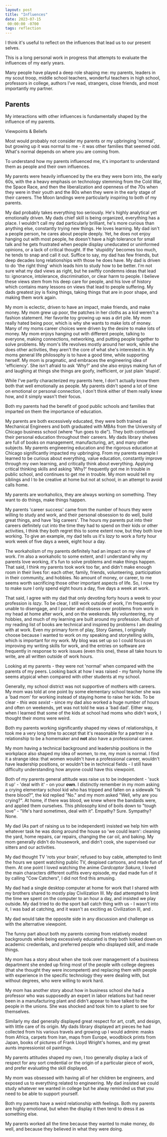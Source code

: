 ```yaml
---
layout: post
title: "Influences"
date: 2023-07-15
 00:00:00 -0700
tags: reflection
---
```


I think it's useful to reflect on the influences that lead us to our present selves.

This is a long personal work in progress that attempts to evaluate the influences of my early years.

Many people have played a deep role shaping me: my parents, leaders in my scout troop, middle school teachers, wonderful teachers in high school, professors in college, authors I've read, strangers, close friends, and most importantly my partner.

## Parents

My interactions with other influences is fundamentally shaped by the influence of my parents.

Viewpoints & Beliefs

Most would probably not consider my parents or my upbringing 'normal', but growing up it was normal to me - it was other families that seemed odd. What's normal depends on where you are coming from.

To understand how my parents influenced me, it's important to understand them as people and their own influences.

My parents were heavily influenced by the era they were born into, the early 60s, with the a heavy emphasis on technology stemming from the Cold War, the Space Race, and then the liberalization and openness of the 70s when they were in their youth and the 80s when they were in the early stage of their careers. The Moon landings were particularly inspiring to both of my parents.  

My dad probably takes everything too seriously. He's highly analytical yet emotionally driven. My dads chief skill is being organized, everything has a place. I wouldn't call my dad particularly brilliant, he's more curious than anything else, constantly trying new things. He loves learning.  My dad isn't a people person, he cares about people deeply. Yet, he does not enjoy hanging out with most people, he doesn't have a high tolerance for small talk and he gets frustrated when people display uneducated or uninformed opinions, or a lack of critical thought. If the 'stupidity' becomes too much, he tends to snap and call it out. Suffice to say, my dad has few friends, but deep decades long relationships with those he does have. My dad is driven to do 'the right thing' which leads him to study how to be better. I'm not sure what my dad views as right, but he swiftly condemns ideas that lead to: ignorance, intolerance, discrimination, or clear harm to people. I believe these views stem from his deep care for people, and his love of history which contains many lessons on views that lead to people suffering. My dads greatest joy is fixing things, taking things that are in poor shape, and making them work again.

My mom is eclectic, driven to have an impact, make friends, and make money. My mom grew up poor, the patches in her cloths as a kid weren't a fashion statement. Her favorite toy growing up was a dirt pile. My mom really hated being poor, which is why she wants to make lots of money. Many of my moms career choices were driven by the desire to make lots of money. My mom enjoys hanging out with different people, talking to everyone, making connections, networking, and putting people together to solve problems. My mom's life revolves mostly around her work, while she does other activities, they aren't the core of what she's interested in. My moms general life philosophy is to have a good time, while supporting herself. My mom is pragmatic, and embraces the engineering idea of 'efficiency'. She isn't afraid to ask 'Why?' and she also enjoys making fun of and laughing at things she things are goofy, inefficient, or just plain 'stupid'.

While I've partly characterized my parents here, I don't actually know them both that well emotionally as people. My parents didn't spend a lot of time on emotional or personal connection, I don't think either of them really knew how, and it simply wasn't their focus.


Both my parents had the benefit of good public schools and families that imparted on them the importance of education.

My parents are both excessively educated, they were both trained as Mechanical Engineers and both graduated with MBAs from the University of Chicago business school (where "fun goes to die"). They both continued their personal education throughout their careers. My dads library shelves are full of books on management, manufacturing, art, and many other subjects. My parents engineering education and the rigorous education at Chicago significantly impacted my upbringing. From my parents example I learned to be curious about everything, value education, constantly improve through my own learning, and critically think about everything. Applying critical thinking skills and asking 'Why?' frequently got me in trouble in public school, and continues to get me in trouble. My mom would tell my siblings and I to be creative at home but not at school, in an attempt to avoid calls home.

My parents are workaholics, they are always working on something. They want to do things, make things happen.

My parents 'career success' came from the number of hours they were willing to study and work, and their personal obsession to do well, build great things, and have 'big careers'. The hours my parents put into their careers definitely cut into the time they had to spend on their kids or other activities, I think they both regret this to some extent now, but they both love working. To give an example, my dad tells us it's _lazy_ to work a forty hour work week of five days a week, eight hour a day.

The workaholism of my parents definitely had an impact on my view of work. I'm also a workaholic to some extent, and I understand why my parents love working, it's fun to solve problems and make things happen. That said, I think my parents took work too far, and didn't make enough room in their lives for: each other, family, friends, volunteering, participation in their community, and hobbies. No amount of money, or career, to me seems worth sacrificing those other important aspects of life. So, I now try to make sure I only spend eight hours a day, five days a week at work.

That said, I agree with my dad that only devoting forty hours a week to your profession is _lazy_. To be clear, I still work outside of work, I'm frequently unable to disengage, and I ponder and obsess over problems from work in my head at home after work, and on the weekends. My volunteering, my hobbies, and much of my learning are built around my profession. Much of my reading list of books are technical and inspired by problems I am dealing with at work. Even my primary form of play, Story Games, I originally choose because I wanted to work on my speaking and storytelling skills, which is important for my work. My blog was set up so I could focus on improving my writing skills for work, and the entries on software are frequently in response to work issues (even this one), these all take hours to write, are all written outside of work hours.

Looking at my parents - they were not 'normal' when compared with the parents of my peers. Looking back at how I was raised - my family home life seems atypical when compared with other students at my school.

Generally, my school district was not supportive of mothers with careers. My mom was told at one point by some elementary school teacher she was a 'bad mom' for working instead of staying home to raise her kids. To be clear - _this was sexist_ - since my dad also worked a huge number of hours and often on weekends, yet was not told he was a 'bad dad'. Either way, when I learned that some of the kids at school had moms who didn't work, I thought their moms were weird.

Both my parents working significantly shaped my views of relationships, it took me a very long time to accept that it's reasonable for a partner in a relationship to be a homemaker and __not__ also have a professional career.

My mom having a technical background and leadership positions in the workplace also shaped my idea of women, to me, my mom is normal. I find it a strange idea: that women wouldn't have a professional career, wouldn't have leadership positions, or wouldn't be in technical fields - I still have difficulty understanding how anyone could have this viewpoint.

Both of my parents general attitude was raise us to be independent - 'suck it up' - 'deal with it' - on your __own__. I distinctly remember in my mom asking a crying elementary school  kid who has tripped and fallen on a sidewalk "Is there blood?", the kid replied "No." and my mom asked "Well, why are you crying?". At home, if there was blood, we knew where the bandaids were, and applied them ourselves. This philosophy kind of boils down to "tough love" - "life's hard sometimes, deal with it". Empathy? Sure. Sympathy? None.

My dad (As part of raising us to be independent) insisted we help him with whatever task he was doing around the house so 'we could learn': cleaning the yard, home repairs, car repairs, changing the car oil, and baking. My mom generally didn't do housework, and didn't cook, she supervised our sitters and our activities.

My dad thought TV 'rots your brain', refused to buy cable, attempted to limit the hours we spent watching public TV, despised cartoons, and made fun of them. At one point I loved watching the anime _Cardcaptor Sakura_, I loved the main characters different outfits every episode, my dad made fun of it by calling "Cow Catchers", I did not find this amusing.

My dad had a single desktop computer at home for work that I shared with my brothers shared to mostly play Civilization III. My dad attempted to limit the time we spent on the computer to an hour a day, and insisted we play outside. My dad tried to do the sport ball catch thing with us - I wasn't into it, I was bad at catching, and it wasn't as exciting as Civilization III, and .


My dad would take the opposite side in any discussion and challenge us with the alternative viewpoint.

The funny part about both my parents coming from relatively modest backgrounds while being excessively educated is they both looked down on academic credentials, and preferred people who displayed skill, and made things.

My mom has a story about when she took over management of a business department she ended up firing most of the people with college degrees (that she thought they were incompetent) and replacing them with people with experience in the specific technology they were dealing with, but without degrees, who were willing to work hard.

My mom has another story about how in business school she had a professor who was supposedly an expert in labor relations but had never been in a manufacturing plant and didn't appear to have talked to the people in the unions. She was shocked and took him to a plant to see for themselves.

Similarly my dad generally displayed great respect for art, craft, and design, with little care of its origin. My dads library displayed art pieces he had collected from his various travels and growing up I would admire: masks from Africa, carpets from Iran, maps from Europe, woodblock prints from Japan, books of pictures of Frank Lloyd Wright's homes, and my great aunts impressionist oil paintings.

My parents attitudes shaped my own, I too generally display a lack of respect for any sort credential or the origin of a particular piece of work, and prefer evaluating the skill displayed.

My mom was obsessed with having all of her children be engineers, and exposed us to everything related to engineering. My dad insisted we could study whatever we wanted in college but he alway reminded us that you need to be able to support yourself.


Both my parents have a weird relationship with feelings. Both my parents are highly emotional, but when the display it then tend to dress it as something else.

My parents worked all the time because they wanted to make money, do well, and because they believed in what they were doing.
